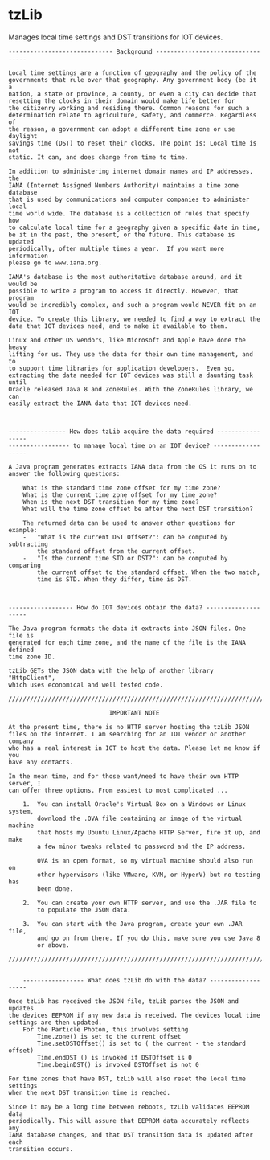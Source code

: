 # tzLib
Manages local time settings and DST transitions for IOT devices.

	----------------------------- Background ---------------------------------- 

	Local time settings are a function of geography and the policy of the
	governments that rule over that geography. Any government body (be it a
	nation, a state or province, a county, or even a city can decide that 
	resetting the clocks in their domain would make life better for
	the citizenry working and residing there. Common reasons for such a
	determination relate to agriculture, safety, and commerce. Regardless of
	the reason, a government can adopt a different time zone or use daylight 
	savings time (DST) to reset their clocks. The point is: Local time is not 
	static. It can, and does change from time to time.
	
	In addition to administering internet domain names and IP addresses, the 
	IANA (Internet Assigned Numbers Authority) maintains a time zone database
	that is used by communications and computer companies to administer local
	time world wide. The database is a collection of rules that specify how
	to calculate local time for a geography given a specific date in time, 
	be it in the past, the present, or the future. This database is updated
	periodically, often multiple times a year.  If you want more information
	please go to www.iana.org.
	
	IANA's database is the most authoritative database around, and it would be 
	possible to write a program to access it directly. However, that program
	would be incredibly complex, and such a program would NEVER fit on an IOT 
	device. To create this library, we needed to find a way to extract the
	data that IOT devices need, and to make it available to them.
	
	Linux and other OS vendors, like Microsoft and Apple have done the heavy
	lifting for us. They use the data for their own time management, and to
	to support time libraries for application developers.  Even so, 
	extracting the data needed for IOT devices was still a daunting task until
	Oracle released Java 8 and ZoneRules. With the ZoneRules library, we can 
	easily extract the IANA data that IOT devices need. 



	---------------- How does tzLib acquire the data required -----------------
	----------------- to manage local time on an IOT device? ------------------
	
	A Java program generates extracts IANA data from the OS it runs on to
	answer the following questions:
	
		What is the standard time zone offset for my time zone?
		What is the current time zone offset for my time zone?
		When is the next DST transition for my time zone?
		What will the time zone offset be after the next DST transition?
	
		The returned data can be used to answer other questions for example:
		-	"What is the current DST Offset?": can be computed by subtracting 
			the standard offset from the current offset.
		-	"Is the current time STD or DST?": can be computed by comparing 
			the current offset to the standard offset. When the two match,
			time is STD. When they differ, time is DST. 
	
	
	
	------------------ How do IOT devices obtain the data? --------------------
	
	The Java program formats the data it extracts into JSON files. One file is
	generated for each time zone, and the name of the file is the IANA defined
	time zone ID.

	tzLib GETs the JSON data with the help of another library  "HttpClient",
	which uses economical and well tested code.

	///////////////////////////////////////////////////////////////////////////

								IMPORTANT NOTE

	At the present time, there is no HTTP server hosting the tzLib JSON
	files on the internet. I am searching for an IOT vendor or another company 
	who has a real interest in IOT to host the data. Please let me know if you
	have any contacts.
	
	In the mean time, and for those want/need to have their own HTTP server, I
	can offer three options. From easiest to most complicated ... 
	
		1. 	You can install Oracle's Virtual Box on a Windows or Linux system,
			download the .OVA file containing an image of the virtual machine
			that hosts my Ubuntu Linux/Apache HTTP Server, fire it up, and make
			a few minor tweaks related to password and the IP address. 
			
			OVA is an open format, so my virtual machine should also run on
			other hypervisors (like VMware, KVM, or HyperV) but no testing has
			been done.
			
		2.	You can create your own HTTP server, and use the .JAR file to
			to populate the JSON data. 
			
		3.	You can start with the Java program, create your own .JAR file,
			and go on from there. If you do this, make sure you use Java 8
			or above. 
			
	///////////////////////////////////////////////////////////////////////////
	
	
		----------------- What does tzLib do with the data? -------------------

	Once tzLib has received the JSON file, tzLib parses the JSON and updates 
	the devices EEPROM if any new data is received. The devices local time 
	settings are then updated. 
		For the Particle Photon, this involves setting
			Time.zone() is set to the current offset
			Time.setDSTOffset() is set to ( the current - the standard offset)
			Time.endDST () is invoked if DSTOffset is 0
			Time.beginDST() is invoked DSTOffset is not 0
	
	For time zones that have DST, tzLib will also reset the local time settings
	when the next DST transition time is reached.
	
	Since it may be a long time between reboots, tzLib validates EEPROM data
	periodically. This will assure that EEPROM data accurately reflects any
	IANA database changes, and that DST transition data is updated after each
	transition occurs. 
